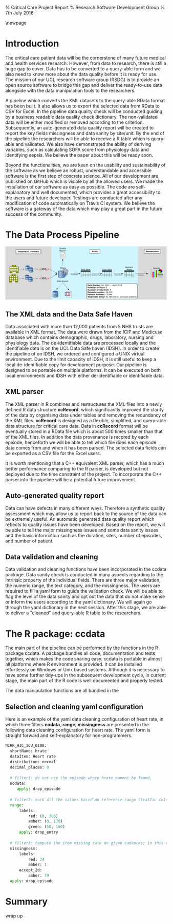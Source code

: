 % Critical Care Project Report
% Research Software Development Group
% 7th July 2016

\newpage
# Introduction
The critical care patient data will be the cornerstone of many future medical
and health services research. However, from data to research, there is still a
huge gap to cover. Data has to be converted to a query-able form and we also need to
know more about the data quality before it is ready for use. The mission of our
UCL research software group (RSDG) is to provide an open source software to
bridge this gap and deliver the ready-to-use data alongside with the data
manipulation tools to the researchers. 

A pipeline which converts the XML datasets to the query-able RData format has
been built. It also allows us to export the selected data from RData to CSV for
Excel. In the pipeline data quality check will be conducted guiding by a
business readable data quality check dictionary. The non-validated data will be
either modified or removed according to the criterion. Subsequently, an
auto-generated data quality report will be created to report the key fields
missingness and data sanity by site/unit. By the end of the pipeline the
researchers will be able to receive a R table which is query-able and
validated. We also have demonstrated the ability of deriving variables, such as
calculating SOFA score from physiology data and identifying sepsis. We believe
the paper about this will be ready soon. 

Beyond the functionalities, we are keen on the usability and sustainability of
the software as we believe an robust, understandable and accessible software is
the first step of concrete science.  All of our development are published on
GitHub which is visible by all the allowed users.  We made the installation of
our software as easy as possible. The code are self-explanatory and well
documented, which provides a great accessibility to the users and future
developer. Testings are conducted after any modification of code automatically
on Travis CI system. We believe the software is a gateway of the data which may
play a great part in the future success of the community.

# The Data Process Pipeline
![The Data Process Pipeline](pipeline.png)

## The XML data and the Data Safe Haven
Data associated with more than 12,000 patients from 5 NHS trusts are available
in XML format. The data were drawn from the ICIP and Medicuse database which
contains demographic, drugs, laboratory, nursing and physiology data. The
de-identifiable data are processed locally and the identifiable data is on the
UCL Data Safe haven (IDSH).  In order to create the pipeline of on IDSH, we
ordered and configured a UNIX virtual environment. Due to the limit capacity of
IDSH, it is still useful to keep a local de-identifiable copy for development
purpose. Our pipeline is designed to be portable on multiple platforms. It can be
executed on both local environments and IDSH with either de-identifiable or
identifiable data. 
## XML parser

The XML parser in R combines and restructures the XML files into a newly defined R
data structure __ccRecord__, which significantly improved the clarity of the
data by organising data under tables and removing the redundancy of the XML
files.  __ccRecord__ is designed as a flexible, simplified, and query-able data
structure for critical care data. Data in __ccRecord__ format will be eventually
stored in a RData file which is about 500 times smaller than that of the XML
files.  In addition the data provenance is recored by each episode, henceforth
we will be able to tell which file does each episode data comes from and when
it has been parsed. The selected data fields can be exported as a CSV file for
the Excel users. 

It is worth mentioning that a C++ equivalent XML parser, which has a much better
performance comparing to the R parser, is developed but not deployed due
to the time constraint of the project. To incorporate the C++ parser into the
pipeline will be a potential future improvement. 

## Auto-generated quality report
Data can have defects in many different ways. Therefore a synthetic quality
assessment which may allow us to report back to the source of the data can be
extremely useful. An automatic generated data quality report which reflects to
quality issues have been developed. Based on the report, we will be able to
tell the major missingness issues and some data sanity issues and the basic
information such as the duration, sites, number of episodes, and number of
patient.

## Data validation and cleaning
Data validation and cleaning functions have been incorporated in the ccdata
package. Data sanity check is conducted in many aspects regarding to the
intrinsic property of the individual fields. There are three major validation,
the numeric range, the text category, and the missingness. The users are
required to fill a yaml form to guide the validation check. We
will be able to flag the level of the data sanity and opt out the data that do
not make sense or inform the users according to the yaml dictionary. We will
again go through the yaml dictionary in the next session. After this stage, 
we are able to deliver a "cleaned" and query-able R table to the researchers.


# The R package: ccdata
The main part of the pipeline can be performed by the functions in the R
package ccdata. A package bundles all code, documentation and tests together,
which makes the code sharing easy. ccdata is portable in almost all platforms
where R environment is provided. It can be installed effortlessly on Windows or
Unix based systems. Although it is necessary to have some further tidy-ups in
the subsequent development cycle, in current stage, the main part of the R code
is well documented and properly tested. 

The data manipulation functions are all bundled in the 


## Selection and cleaning yaml configuration
Here is an example of the yaml data cleaning configuration of heart
rate, in which three filters __nodata__, __range__, __missingness__ are
presented in the following data cleaning configuration for heart rate. The yaml
form is straight forward and self-explanatory for non-programmers. 

```Python
NIHR_HIC_ICU_0108:
  shortName: hrate
  dataItem: Heart rate
  distribution: normal
  decimal_places: 0

  # filter1: do not use the episode where hrate cannot be found.
  nodata:     
     apply: drop_episode

  # filter2: mark all the values based on reference range (traffic colour) remove entries where the range check is not fullfilled.  
  range:  
      labels:
          red: (0, 300)
          amber: (0, 170) 
          green: (50, 150)
      apply: drop_entry

  # filter3: compute the item missing rate on given cadences; in this case, we compute the daily (red) and hourly (amber) missing rate, and only accpet episodes of which hourly missing rate (amber) is lower than 30%. 
  missingness: 
      labels:
          red: 24
          amber: 1
      accept_2d:
          amber: 70 
  apply: drop_episode 
```



# Summary
wrap up

